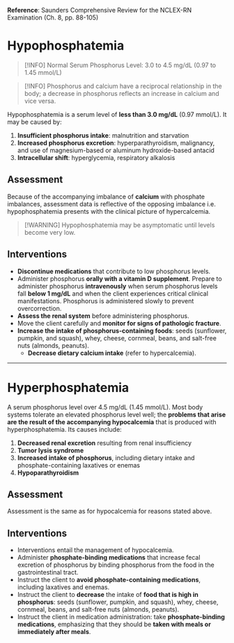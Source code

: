 **Reference**: Saunders Comprehensive Review for the NCLEX-RN Examination (Ch. 8, pp. 88-105)

# Hypophosphatemia
>[!INFO] Normal Serum Phosphorus Level: 3.0 to 4.5 mg/dL (0.97 to 1.45 mmol/L)

>[!INFO] Phosphorus and calcium have a reciprocal relationship in the body; a decrease in phosphorus reflects an increase in calcium and vice versa.

Hypophosphatemia is a serum level of **less than 3.0 mg/dL** (0.97 mmol/L). It may be caused by:
1. **Insufficient phosphorus intake**: malnutrition and starvation
2. **Increased phosphorus excretion**: hyperparathyroidism, malignancy, and use of magnesium-based or aluminum hydroxide-based antacid
3. **Intracellular shift**: hyperglycemia, respiratory alkalosis
## Assessment
Because of the accompanying imbalance of **calcium** with phosphate imbalances, assessment data is reflective of the opposing imbalance i.e. hypophosphatemia presents with the clinical picture of hypercalcemia.
>[!WARNING] Hypophosphatemia may be asymptomatic until levels become very low.
## Interventions
- **Discontinue medications** that contribute to low phosphorus levels.
- Administer phosphorus **orally with a vitamin D supplement**. Prepare to administer phosphorus **intravenously** when serum phosphorus levels fall **below 1 mg/dL** and when the client experiences critical clinical manifestations. Phosphorus is administered slowly to prevent overcorrection.
- **Assess the renal system** before administering phosphorus.
- Move the client carefully and **monitor for signs of pathologic fracture**.
- **Increase the intake of phosphorus-containing foods**: seeds (sunflower, pumpkin, and squash), whey, cheese, cornmeal, beans, and salt-free nuts (almonds, peanuts).
	- **Decrease dietary calcium intake** (refer to hypercalcemia).
___
# Hyperphosphatemia
A serum phosphorus level over 4.5 mg/dL (1.45 mmol/L). Most body systems tolerate an elevated phosphorus level well; the **problems that arise are the result of the accompanying hypocalcemia** that is produced with hyperphosphatemia. Its causes include:
1. **Decreased renal excretion** resulting from renal insufficiency
2. **Tumor lysis syndrome**
3. **Increased intake of phosphorus**, including dietary intake and phosphate-containing laxatives or enemas
4. **Hypoparathyroidism**
## Assessment
Assessment is the same as for hypocalcemia for reasons stated above.
## Interventions
- Interventions entail the management of hypocalcemia.
- Administer **phosphate-binding medications** that increase fecal excretion of phosphorus by binding phosphorus from the food in the gastrointestinal tract.
- Instruct the client to **avoid phosphate-containing medications**, including laxatives and enemas.
- Instruct the client to **decrease** the intake of **food that is high in phosphorus**: seeds (sunflower, pumpkin, and squash), whey, cheese, cornmeal, beans, and salt-free nuts (almonds, peanuts).
- Instruct the client in medication administration: take **phosphate-binding medications**, emphasizing that they should be **taken with meals or immediately after meals**.